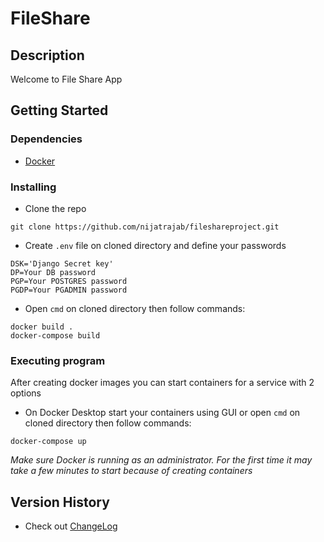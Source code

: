 # FileShare

## Description

Welcome to File Share App

## Getting Started

### Dependencies

* [Docker](https://www.docker.com/get-started)

### Installing

* Clone the repo
```
git clone https://github.com/nijatrajab/fileshareproject.git
```
* Create `.env` file on cloned directory and define your passwords
```
DSK='Django Secret key'
DP=Your DB password
PGP=Your POSTGRES password
PGDP=Your PGADMIN password
```
* Open `cmd` on cloned directory then follow commands:
```
docker build .
docker-compose build
```

### Executing program

After creating docker images you can start containers for a service with 2 options
* On Docker Desktop start your containers using GUI or open `cmd` on cloned directory then follow commands:
```
docker-compose up
```
_Make sure Docker is running as an administrator. For the first time it may take a few minutes to start because of creating containers_

## Version History

* Check out [ChangeLog](https://github.com/nijatrajab/fileshareproject/blob/main/CHANGELOG.md)
